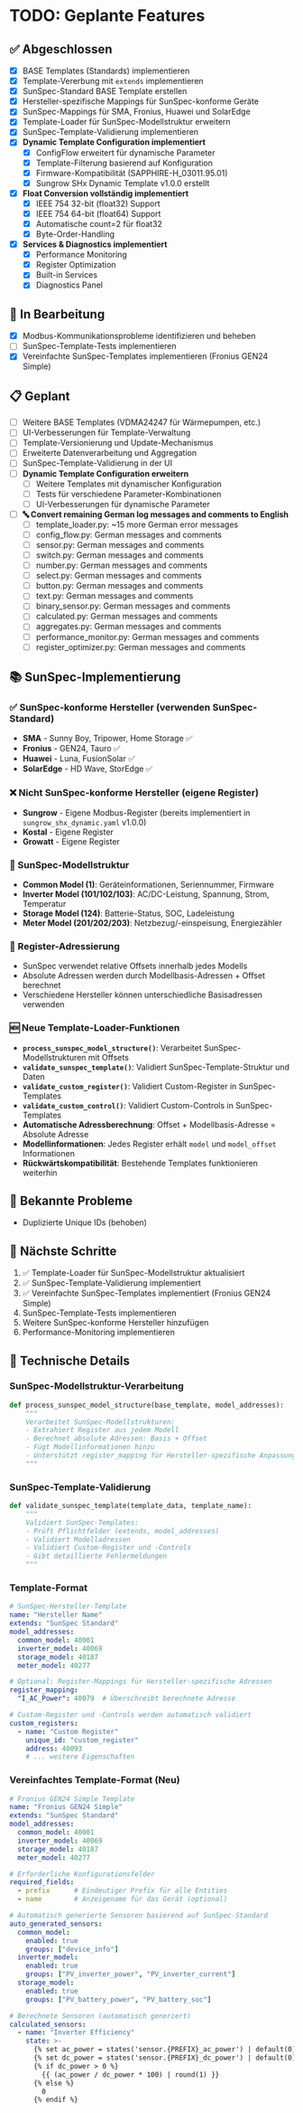# TODO: Geplante Features

## ✅ Abgeschlossen
- [x] BASE Templates (Standards) implementieren
- [x] Template-Vererbung mit `extends` implementieren
- [x] SunSpec-Standard BASE Template erstellen
- [x] Hersteller-spezifische Mappings für SunSpec-konforme Geräte
- [x] SunSpec-Mappings für SMA, Fronius, Huawei und SolarEdge
- [x] Template-Loader für SunSpec-Modellstruktur erweitern
- [x] SunSpec-Template-Validierung implementieren
- [x] **Dynamic Template Configuration implementiert**
  - [x] ConfigFlow erweitert für dynamische Parameter
  - [x] Template-Filterung basierend auf Konfiguration
  - [x] Firmware-Kompatibilität (SAPPHIRE-H_03011.95.01)
  - [x] Sungrow SHx Dynamic Template v1.0.0 erstellt
- [x] **Float Conversion vollständig implementiert**
  - [x] IEEE 754 32-bit (float32) Support
  - [x] IEEE 754 64-bit (float64) Support
  - [x] Automatische count=2 für float32
  - [x] Byte-Order-Handling
- [x] **Services & Diagnostics implementiert**
  - [x] Performance Monitoring
  - [x] Register Optimization
  - [x] Built-in Services
  - [x] Diagnostics Panel

## 🔄 In Bearbeitung
- [x] Modbus-Kommunikationsprobleme identifizieren und beheben
- [ ] SunSpec-Template-Tests implementieren
- [x] Vereinfachte SunSpec-Templates implementieren (Fronius GEN24 Simple)

## 📋 Geplant
- [ ] Weitere BASE Templates (VDMA24247 für Wärmepumpen, etc.)
- [ ] UI-Verbesserungen für Template-Verwaltung
- [ ] Template-Versionierung und Update-Mechanismus
- [ ] Erweiterte Datenverarbeitung und Aggregation
- [ ] SunSpec-Template-Validierung in der UI
- [ ] **Dynamic Template Configuration erweitern**
  - [ ] Weitere Templates mit dynamischer Konfiguration
  - [ ] Tests für verschiedene Parameter-Kombinationen
  - [ ] UI-Verbesserungen für dynamische Parameter
- [ ] **🔤 Convert remaining German log messages and comments to English**
  - [ ] template_loader.py: ~15 more German error messages
  - [ ] config_flow.py: German messages and comments
  - [ ] sensor.py: German messages and comments
  - [ ] switch.py: German messages and comments
  - [ ] number.py: German messages and comments
  - [ ] select.py: German messages and comments
  - [ ] button.py: German messages and comments
  - [ ] text.py: German messages and comments
  - [ ] binary_sensor.py: German messages and comments
  - [ ] calculated.py: German messages and comments
  - [ ] aggregates.py: German messages and comments
  - [ ] performance_monitor.py: German messages and comments
  - [ ] register_optimizer.py: German messages and comments

## 📚 SunSpec-Implementierung

### ✅ SunSpec-konforme Hersteller (verwenden SunSpec-Standard)
- **SMA** - Sunny Boy, Tripower, Home Storage ✅
- **Fronius** - GEN24, Tauro ✅
- **Huawei** - Luna, FusionSolar ✅
- **SolarEdge** - HD Wave, StorEdge ✅

### ❌ Nicht SunSpec-konforme Hersteller (eigene Register)
- **Sungrow** - Eigene Modbus-Register (bereits implementiert in `sungrow_shx_dynamic.yaml` v1.0.0)
- **Kostal** - Eigene Register
- **Growatt** - Eigene Register

### 🔧 SunSpec-Modellstruktur
- **Common Model (1)**: Geräteinformationen, Seriennummer, Firmware
- **Inverter Model (101/102/103)**: AC/DC-Leistung, Spannung, Strom, Temperatur
- **Storage Model (124)**: Batterie-Status, SOC, Ladeleistung
- **Meter Model (201/202/203)**: Netzbezug/-einspeisung, Energiezähler

### 📍 Register-Adressierung
- SunSpec verwendet relative Offsets innerhalb jedes Modells
- Absolute Adressen werden durch Modellbasis-Adressen + Offset berechnet
- Verschiedene Hersteller können unterschiedliche Basisadressen verwenden

### 🆕 Neue Template-Loader-Funktionen
- **`process_sunspec_model_structure()`**: Verarbeitet SunSpec-Modellstrukturen mit Offsets
- **`validate_sunspec_template()`**: Validiert SunSpec-Template-Struktur und Daten
- **`validate_custom_register()`**: Validiert Custom-Register in SunSpec-Templates
- **`validate_custom_control()`**: Validiert Custom-Controls in SunSpec-Templates
- **Automatische Adressberechnung**: Offset + Modellbasis-Adresse = Absolute Adresse
- **Modellinformationen**: Jedes Register erhält `model` und `model_offset` Informationen
- **Rückwärtskompatibilität**: Bestehende Templates funktionieren weiterhin

## 🚨 Bekannte Probleme
- Duplizierte Unique IDs (behoben)

## 📝 Nächste Schritte
1. ✅ Template-Loader für SunSpec-Modellstruktur aktualisiert
2. ✅ SunSpec-Template-Validierung implementiert
3. ✅ Vereinfachte SunSpec-Templates implementiert (Fronius GEN24 Simple)
4. SunSpec-Template-Tests implementieren
5. Weitere SunSpec-konforme Hersteller hinzufügen
6. Performance-Monitoring implementieren

## 🔧 Technische Details

### SunSpec-Modellstruktur-Verarbeitung
```python
def process_sunspec_model_structure(base_template, model_addresses):
    """
    Verarbeitet SunSpec-Modellstrukturen:
    - Extrahiert Register aus jedem Modell
    - Berechnet absolute Adressen: Basis + Offset
    - Fügt Modellinformationen hinzu
    - Unterstützt register_mapping für Hersteller-spezifische Anpassungen
    """
```

### SunSpec-Template-Validierung
```python
def validate_sunspec_template(template_data, template_name):
    """
    Validiert SunSpec-Templates:
    - Prüft Pflichtfelder (extends, model_addresses)
    - Validiert Modelladressen
    - Validiert Custom-Register und -Controls
    - Gibt detaillierte Fehlermeldungen
    """
```

### Template-Format
```yaml
# SunSpec-Hersteller-Template
name: "Hersteller Name"
extends: "SunSpec Standard"
model_addresses:
  common_model: 40001
  inverter_model: 40069
  storage_model: 40187
  meter_model: 40277

# Optional: Register-Mappings für Hersteller-spezifische Adressen
register_mapping:
  "I_AC_Power": 40079  # Überschreibt berechnete Adresse

# Custom-Register und -Controls werden automatisch validiert
custom_registers:
  - name: "Custom Register"
    unique_id: "custom_register"
    address: 40093
    # ... weitere Eigenschaften
```

### Vereinfachtes Template-Format (Neu)
```yaml
# Fronius GEN24 Simple Template
name: "Fronius GEN24 Simple"
extends: "SunSpec Standard"
model_addresses:
  common_model: 40001
  inverter_model: 40069
  storage_model: 40187
  meter_model: 40277

# Erforderliche Konfigurationsfelder
required_fields:
  - prefix      # Eindeutiger Prefix für alle Entities
  - name        # Anzeigename für das Gerät (optional)

# Automatisch generierte Sensoren basierend auf SunSpec-Standard
auto_generated_sensors:
  common_model:
    enabled: true
    groups: ["device_info"]
  inverter_model:
    enabled: true
    groups: ["PV_inverter_power", "PV_inverter_current"]
  storage_model:
    enabled: true
    groups: ["PV_battery_power", "PV_battery_soc"]

# Berechnete Sensoren (automatisch generiert)
calculated_sensors:
  - name: "Inverter Efficiency"
    state: >-
      {% set ac_power = states('sensor.{PREFIX}_ac_power') | default(0) | float %}
      {% set dc_power = states('sensor.{PREFIX}_dc_power') | default(0) | float %}
      {% if dc_power > 0 %}
        {{ (ac_power / dc_power * 100) | round(1) }}
      {% else %}
        0
      {% endif %}
```

